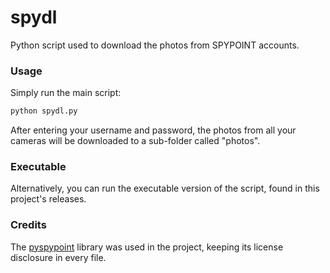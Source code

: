 # spydl
Python script used to download the photos from SPYPOINT accounts. 

### Usage
Simply run the main script:
```bash
python spydl.py
```
After entering your username and password, the photos from all your cameras will be downloaded to a sub-folder called "photos".

### Executable
Alternatively, you can run the executable version of the script, found in this project's releases.

### Credits
The [pyspypoint](https://github.com/hstern/pyspypoint) library was used in the project, keeping its license disclosure in every file.
